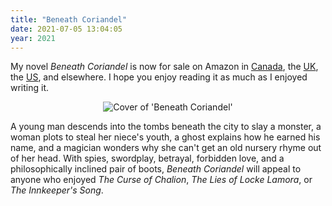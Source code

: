 ```yaml
---
title: "Beneath Coriandel"
date: 2021-07-05 13:04:05
year: 2021
---
```


My novel *Beneath Coriandel* is now for sale on Amazon in
[Canada](https://www.amazon.ca/dp/B098MMRLJB/),
the [UK](https://www.amazon.co.uk/dp/B098MMRLJB/),
the [US](https://www.amazon.com/dp/B098MMRLJB/),
and elsewhere.
I hope you enjoy reading it as much as I enjoyed writing it.

<div align="center">
  <img src="{{'/files/bib/beneath-coriandel.jpg' | relative_url}}" alt="Cover of 'Beneath Coriandel'" />
</div>

A young man descends into the tombs beneath the city to slay a monster,
a woman plots to steal her niece's youth,
a ghost explains how he earned his name,
and a magician wonders why she can't get an old nursery rhyme out of her head.
With spies, swordplay, betrayal, forbidden love, and a philosophically inclined pair of boots,
*Beneath Coriandel* will appeal to anyone who enjoyed *The Curse of Chalion*,
*The Lies of Locke Lamora*,
or *The Innkeeper's Song*.
